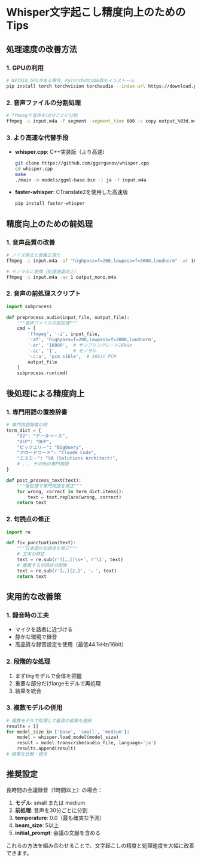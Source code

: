 # Whisper文字起こし精度向上のためのTips

## 処理速度の改善方法

### 1. GPUの利用
```bash
# NVIDIA GPUがある場合、PyTorchのCUDA版をインストール
pip install torch torchvision torchaudio --index-url https://download.pytorch.org/whl/cu118
```

### 2. 音声ファイルの分割処理
```bash
# ffmpegで音声を10分ごとに分割
ffmpeg -i input.m4a -f segment -segment_time 600 -c copy output_%03d.m4a
```

### 3. より高速な代替手段
- **whisper.cpp**: C++実装版（より高速）
  ```bash
  git clone https://github.com/ggerganov/whisper.cpp
  cd whisper.cpp
  make
  ./main -m models/ggml-base.bin -l ja -f input.m4a
  ```

- **faster-whisper**: CTranslate2を使用した高速版
  ```bash
  pip install faster-whisper
  ```

## 精度向上のための前処理

### 1. 音声品質の改善
```bash
# ノイズ除去と音量正規化
ffmpeg -i input.m4a -af "highpass=f=200,lowpass=f=3000,loudnorm" -ar 16000 output.wav

# モノラルに変換（処理速度向上）
ffmpeg -i input.m4a -ac 1 output_mono.m4a
```

### 2. 音声の前処理スクリプト
```python
import subprocess

def preprocess_audio(input_file, output_file):
    """音声ファイルの前処理"""
    cmd = [
        'ffmpeg', '-i', input_file,
        '-af', 'highpass=f=200,lowpass=f=3000,loudnorm',
        '-ar', '16000',  # サンプリングレート16kHz
        '-ac', '1',      # モノラル
        '-c:a', 'pcm_s16le',  # 16bit PCM
        output_file
    ]
    subprocess.run(cmd)
```

## 後処理による精度向上

### 1. 専門用語の置換辞書
```python
# 専門用語辞書の例
term_dict = {
    "DV": "データベース",
    "DEP": "DEP",
    "ビックエリー": "BigQuery",
    "クロードコード": "Claude Code",
    "エスエー": "SA (Solutions Architect)",
    # ... その他の専門用語
}

def post_process_text(text):
    """後処理で専門用語を修正"""
    for wrong, correct in term_dict.items():
        text = text.replace(wrong, correct)
    return text
```

### 2. 句読点の修正
```python
import re

def fix_punctuation(text):
    """日本語の句読点を修正"""
    # 文末の修正
    text = re.sub(r'([。、])\s+', r'\1', text)
    # 重複する句読点の削除
    text = re.sub(r'[。、]{2,}', '。', text)
    return text
```

## 実用的な改善策

### 1. 録音時の工夫
- マイクを話者に近づける
- 静かな環境で録音
- 高品質な録音設定を使用（最低44.1kHz/16bit）

### 2. 段階的な処理
1. まずtinyモデルで全体を把握
2. 重要な部分だけlargeモデルで再処理
3. 結果を統合

### 3. 複数モデルの併用
```python
# 複数モデルで処理して最良の結果を選択
results = []
for model_size in ['base', 'small', 'medium']:
    model = whisper.load_model(model_size)
    result = model.transcribe(audio_file, language='ja')
    results.append(result)
# 結果を比較・統合
```

## 推奨設定

長時間の会議録音（1時間以上）の場合：
1. **モデル**: small または medium
2. **前処理**: 音声を30分ごとに分割
3. **temperature**: 0.0（最も確実な予測）
4. **beam_size**: 5以上
5. **initial_prompt**: 会議の文脈を含める

これらの方法を組み合わせることで、文字起こしの精度と処理速度を大幅に改善できます。